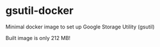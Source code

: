 # gsutil-docker
Minimal docker image to set up Google Storage Utility (gsutil)

Built image is only 212 MB!

